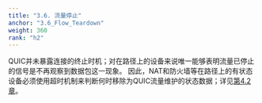 ```yaml
---
title: "3.6. 流量停止"
anchor: "3.6_Flow_Teardown"
weight: 360
rank: "h2"
---
```


QUIC并未暴露连接的终止时机；对在路径上的设备来说唯一能够表明流量已停止的信号是不再观察到数据包这一现象。
因此，NAT和防火墙等在路径上的有状态设备必须使用超时机制来判断何时移除为QUIC流量维护的状态数据；详见[第4.2章](#4.2_Stateful_Treatment_of_QUIC_Traffic)。
